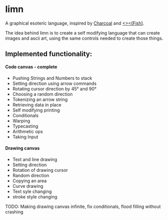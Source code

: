 # limn
A graphical esoteric language, inspired by [Charcoal](https://github.com/somebody1234/Charcoal) and [<><(Fish)](https://esolangs.org/wiki/Fish).

The idea behind limn is to create a self modifying language that can create images and ascii art, using the same controls needed to create those things.

## Implemented functionality:

#### Code canvas - complete
* Pushing Strings and Numbers to stack
* Setting direction using arrow commands
* Rotating cursor direction by 45&deg; and 90&deg;
* Choosing a random direction
* Tokenizing an arrow string
* Retrieving data in place
* Self modifying printing
* Conditionals
* Warping
* Typecasting
* Arithmetic ops
* Taking Input


#### Drawing canvas
* Text and line drawing
* Setting direction
* Rotation of drawing cursor
* Random direction
* Copying an area
* Curve drawing
* Text syle changing
* stroke style changing

TODO: Making drawing canvas infinite, fix conditionals, flood filling without crashing